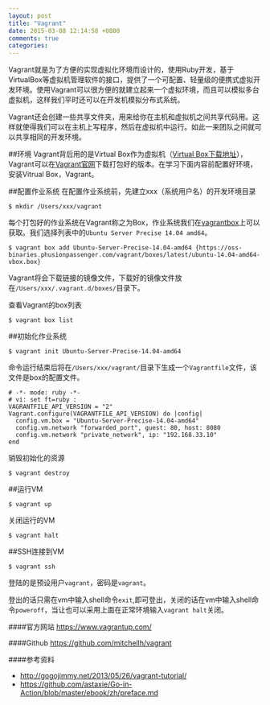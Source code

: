 ```yaml
---
layout: post
title: "Vagrant"
date: 2015-03-08 12:14:58 +0800
comments: true
categories: 
---
```


Vagrant就是为了方便的实现虚拟化环境而设计的，使用Ruby开发，基于VirtualBox等虚拟机管理软件的接口，提供了一个可配置、轻量级的便携式虚拟开发环境。使用Vagrant可以很方便的就建立起来一个虚拟环境，而且可以模拟多台虚拟机，这样我们平时还可以在开发机模拟分布式系统。

Vagrant还会创建一些共享文件夹，用来给你在主机和虚拟机之间共享代码用。这样就使得我们可以在主机上写程序，然后在虚拟机中运行。如此一来团队之间就可以共享相同的开发环境。

##环境
Vagrant背后用的是Virtual Box作为虚拟机（[Virtual Box下载地址](https://www.virtualbox.org/wiki/Downloads)），Vagrant可以在[Vagrant官网](http://www.vagrantup.com/)下载打包好的版本。在学习下面内容前配置好环境，安装Vitrual Box，Vagrant。

##配置作业系统
在配置作业系统前，先建立xxx（系统用户名）的开发环境目录

```
$ mkdir /Users/xxx/vagrant
```
每个打包好的作业系统在Vagrant称之为Box，作业系统我们在[vagrantbox](http://www.vagrantbox.es/)上可以获取。我们选择列表中的`Ubuntu Server Precise 14.04 amd64`。

```
$ vagrant box add Ubuntu-Server-Precise-14.04-amd64 {https://oss-binaries.phusionpassenger.com/vagrant/boxes/latest/ubuntu-14.04-amd64-vbox.box}
```
Vagrant将会下载链接的镜像文件，下载好的镜像文件放在`/Users/xxx/.vagrant.d/boxes/`目录下。

查看Vagrant的box列表

```
$ vagrant box list
```


##初始化作业系统

```
$ vagrant init Ubuntu-Server-Precise-14.04-amd64
```
命令运行结束后将在`/Users/xxx/vagrant/`目录下生成一个`Vagrantfile`文件，该文件是box的配置文件。

	# -*- mode: ruby -*-
	# vi: set ft=ruby :
	VAGRANTFILE_API_VERSION = "2"
	Vagrant.configure(VAGRANTFILE_API_VERSION) do |config|
	  config.vm.box = "Ubuntu-Server-Precise-14.04-amd64"
	  config.vm.network "forwarded_port", guest: 80, host: 8080
	  config.vm.network "private_network", ip: "192.168.33.10"
	end
	
销毁初始化的资源

```
$ vagrant destroy
```
	
##运行VM

```
$ vagrant up
```

关闭运行的VM

```
$ vagrant halt
```

##SSH连接到VM

```
$ vagrant ssh
```
登陆的是预设用户`vagrant`，密码是`vagrant`。

登出的话只需在vm中输入shell命令`exit`,即可登出，关闭的话在vm中输入shell命令`poweroff`，当让也可以采用上面在正常环境输入`vagrant halt`关闭。

####官方网站
<https://www.vagrantup.com/>

####Github
<https://github.com/mitchellh/vagrant>

####参考资料
* <http://gogojimmy.net/2013/05/26/vagrant-tutorial/>
* <https://github.com/astaxie/Go-in-Action/blob/master/ebook/zh/preface.md>